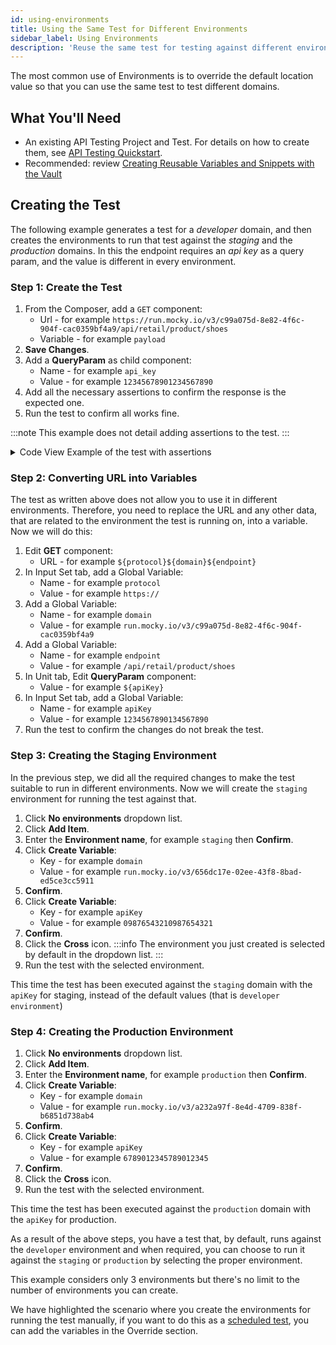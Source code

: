 ```yaml
---
id: using-environments
title: Using the Same Test for Different Environments
sidebar_label: Using Environments
description: 'Reuse the same test for testing against different environments'
---
```


The most common use of Environments is to override the default location value so that you can use the same test to test different domains.

## What You'll Need

- An existing API Testing Project and Test. For details on how to create them, see [API Testing Quickstart](/api-testing/quickstart/).
- Recommended: review [Creating Reusable Variables and Snippets with the Vault](/api-testing/vault/)

## Creating the Test

The following example generates a test for a _developer_ domain, and then creates the environments to run that test against the _staging_ and the _production_ domains.
In this the endpoint requires an _api key_ as a query param, and the value is different in every environment.

### Step 1: Create the Test

1. From the Composer, add a `GET` component:
   - Url - for example `https://run.mocky.io/v3/c99a075d-8e82-4f6c-904f-cac0359bf4a9/api/retail/product/shoes`
   - Variable - for example `payload`
1. **Save Changes**.
1. Add a **QueryParam** as child component:
   - Name - for example `api_key`
   - Value - for example `12345678901234567890`
1. Add all the necessary assertions to confirm the response is the expected one.
1. Run the test to confirm all works fine.

:::note
This example does not detail adding assertions to the test.
:::

<details>
<summary>
Code View Example of the test with assertions
</summary>

```yaml
- id: get
  children:
    - id: queryParam
      name: api_key
      value: "1234567890134567890"
  url: https://run.mocky.io/v3/c99a075d-8e82-4f6c-904f-cac0359bf4a9/api/retail/product/shoes
  var: payload
  mode: json
- id: assert-equals
  expression: payload_response.headers['Content-Type']
  value: application/json; charset=UTF-8
- id: assert-is
  expression: payload
  type: array
- id: each
  children:
    - id: assert-is
      expression: _1.id
      type: integer
    - id: assert-exists
      expression: _1.name
    - id: assert-exists
      expression: _1.price
    - id: assert-exists
      expression: _1.image
    - id: assert-exists
      expression: _1.description
  expression: payload.pick(5)
```

</details>

### Step 2: Converting URL into Variables

The test as written above does not allow you to use it in different environments. Therefore, you need to replace the URL and any other data, that are related to the environment the test is running on, into a variable. Now we will do this:

1. Edit **GET** component:
   - URL - for example `${protocol}${domain}${endpoint}`
1. In Input Set tab, add a Global Variable:
   - Name - for example `protocol`
   - Value - for example `https://`
1. Add a Global Variable:
   - Name - for example `domain`
   - Value - for example `run.mocky.io/v3/c99a075d-8e82-4f6c-904f-cac0359bf4a9`
1. Add a Global Variable:
   - Name - for example `endpoint`
   - Value - for example `/api/retail/product/shoes`
1. In Unit tab, Edit **QueryParam** component:
   - Value - for example `${apiKey}`
1. In Input Set tab, add a Global Variable:
   - Name - for example `apiKey`
   - Value - for example `1234567890134567890`
1. Run the test to confirm the changes do not break the test.

### Step 3: Creating the Staging Environment

In the previous step, we did all the required changes to make the test suitable to run in different environments. Now we will create the `staging` environment for running the test against that.

1. Click **No environments** dropdown list.
1. Click **Add Item**.
1. Enter the **Environment name**, for example `staging` then **Confirm**.
1. Click **Create Variable**:
   - Key - for example `domain`
   - Value - for example `run.mocky.io/v3/656dc17e-02ee-43f8-8bad-ed5ce3cc5911`
1. **Confirm**.
1. Click **Create Variable**:
   - Key - for example `apiKey`
   - Value - for example `09876543210987654321`
1. **Confirm**.
1. Click the **Cross** icon.
   :::info
   The environment you just created is selected by default in the dropdown list.
   :::
1. Run the test with the selected environment.

This time the test has been executed against the `staging` domain with the `apiKey` for staging, instead of the default values (that is `developer environment`)

### Step 4: Creating the Production Environment

1. Click **No environments** dropdown list.
1. Click **Add Item**.
1. Enter the **Environment name**, for example `production` then **Confirm**.
1. Click **Create Variable**:
   - Key - for example `domain`
   - Value - for example `run.mocky.io/v3/a232a97f-8e4d-4709-838f-b6851d738ab4`
1. **Confirm**.
1. Click **Create Variable**:
   - Key - for example `apiKey`
   - Value - for example `6789012345789012345`
1. **Confirm**.
1. Click the **Cross** icon.
1. Run the test with the selected environment.

This time the test has been executed against the `production` domain with the `apiKey` for production.

As a result of the above steps, you have a test that, by default, runs against the `developer` environment and when required, you can choose to run it against the `staging` or `production` by selecting the proper environment.

This example considers only 3 environments but there's no limit to the number of environments you can create.

We have highlighted the scenario where you create the environments for running the test manually, if you want to do this as a [scheduled test](/api-testing/schedule-test/), you can add the variables in the Override section.
